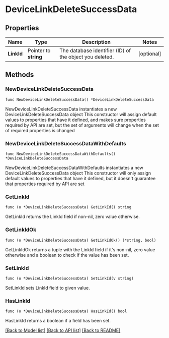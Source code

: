 # DeviceLinkDeleteSuccessData

## Properties

Name | Type | Description | Notes
------------ | ------------- | ------------- | -------------
**LinkId** | Pointer to **string** | The database identifier (ID) of the object you deleted. | [optional] 

## Methods

### NewDeviceLinkDeleteSuccessData

`func NewDeviceLinkDeleteSuccessData() *DeviceLinkDeleteSuccessData`

NewDeviceLinkDeleteSuccessData instantiates a new DeviceLinkDeleteSuccessData object
This constructor will assign default values to properties that have it defined,
and makes sure properties required by API are set, but the set of arguments
will change when the set of required properties is changed

### NewDeviceLinkDeleteSuccessDataWithDefaults

`func NewDeviceLinkDeleteSuccessDataWithDefaults() *DeviceLinkDeleteSuccessData`

NewDeviceLinkDeleteSuccessDataWithDefaults instantiates a new DeviceLinkDeleteSuccessData object
This constructor will only assign default values to properties that have it defined,
but it doesn't guarantee that properties required by API are set

### GetLinkId

`func (o *DeviceLinkDeleteSuccessData) GetLinkId() string`

GetLinkId returns the LinkId field if non-nil, zero value otherwise.

### GetLinkIdOk

`func (o *DeviceLinkDeleteSuccessData) GetLinkIdOk() (*string, bool)`

GetLinkIdOk returns a tuple with the LinkId field if it's non-nil, zero value otherwise
and a boolean to check if the value has been set.

### SetLinkId

`func (o *DeviceLinkDeleteSuccessData) SetLinkId(v string)`

SetLinkId sets LinkId field to given value.

### HasLinkId

`func (o *DeviceLinkDeleteSuccessData) HasLinkId() bool`

HasLinkId returns a boolean if a field has been set.


[[Back to Model list]](../README.md#documentation-for-models) [[Back to API list]](../README.md#documentation-for-api-endpoints) [[Back to README]](../README.md)


